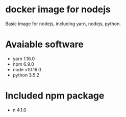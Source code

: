 # docker image for nodejs
Basic image for nodejs, including yarn, nodejs, python.

# Avaiable software
- yarn 1.16.0
- npm 6.9.0
- node v10.16.0
- python 3.5.2

# Included npm package
- n 4.1.0

